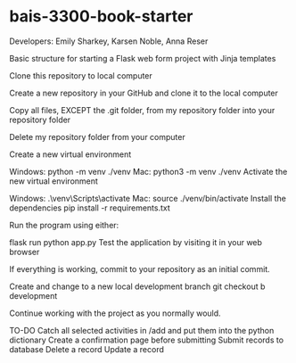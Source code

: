# bais-3300-book-starter

Developers: Emily Sharkey, Karsen Noble, Anna Reser

Basic structure for starting a Flask web form project with Jinja templates

Clone this repository to local computer

Create a new repository in your GitHub and clone it to the local computer

Copy all files, EXCEPT the .git folder, from my repository folder into your repository folder

Delete my repository folder from your computer

Create a new virtual environment

Windows: python -m venv ./venv
Mac: python3 -m venv ./venv
Activate the new virtual environment

Windows: .\venv\Scripts\activate
Mac: source ./venv/bin/activate
Install the dependencies pip install -r requirements.txt

Run the program using either:

flask run
python app.py
Test the application by visiting it in your web browser

If everything is working, commit to your repository as an initial commit.

Create and change to a new local development branch git checkout b development

Continue working with the project as you normally would.

TO-DO
 Catch all selected activities in /add and put them into the python dictionary
 Create a confirmation page before submitting
 Submit records to database
 Delete a record
 Update a record
